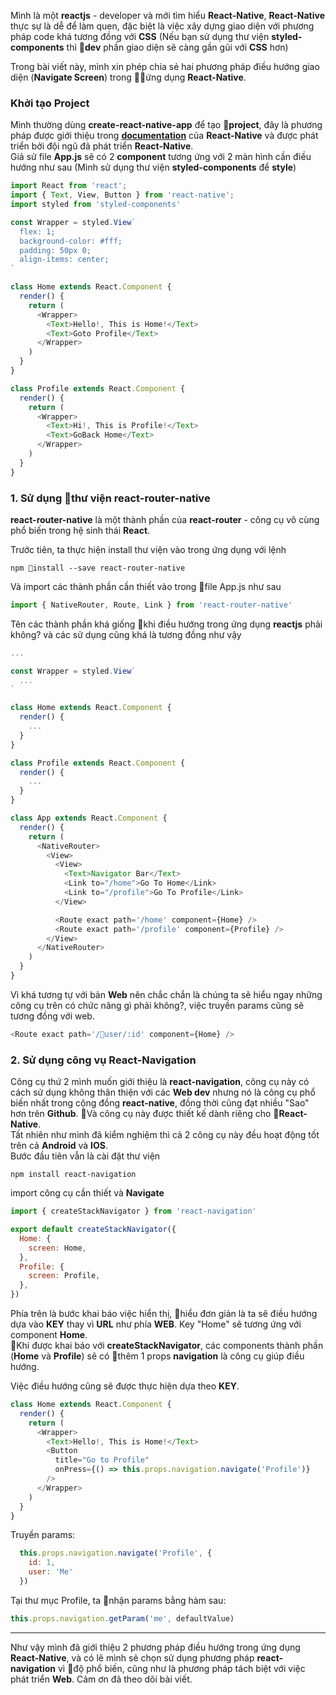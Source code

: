Mình là một **reactjs** - developer và mới tìm hiểu **React-Native**, **React-Native** thực sự là dễ để làm quen, đặc biệt là việc xây dựng giao diện với phương pháp code khá tương đồng với **CSS** (Nếu bạn sử dụng thư viện **styled-components** thì **dev** phần giao diện sẽ càng gần gũi với **CSS** hơn)  

Trong bài viết này, mình xin phép chia sẻ hai phương pháp điều hướng giao diện (**Navigate Screen**) trong ứng dụng **React-Native**.  

### Khởi tạo Project
Mình thường dùng **create-react-native-app** để tạo **project**, đây là phương pháp được giới thiệu trong **[documentation](https://facebook.github.io/react-native/docs/getting-started.html)** của **React-Native** và được phát triển bởi đội ngũ đã phát triển **React-Native**.  
Giả sử file **App.js** sẽ có 2 **component** tương ứng với 2 màn hình cần điều hướng như sau (Mình sử dụng thư viện **styled-components** để **style**)
```js
import React from 'react';
import { Text, View, Button } from 'react-native';
import styled from 'styled-components'

const Wrapper = styled.View`
  flex: 1;
  background-color: #fff;
  padding: 50px 0;
  align-items: center;
`

class Home extends React.Component {
  render() {
    return (
      <Wrapper>
        <Text>Hello!, This is Home!</Text>
        <Text>Goto Profile</Text>
      </Wrapper>
    )
  }
}

class Profile extends React.Component {
  render() {
    return (
      <Wrapper>
        <Text>Hi!, This is Profile!</Text>
        <Text>GoBack Home</Text>
      </Wrapper>
    )
  }
}
```
### 1. Sử dụng thư viện **react-router-native** 
**react-router-native** là một thành phần của **react-router** - công cụ vô cùng phổ biến trong hệ sinh thái **React**.  

Trước tiên, ta thực hiện install thư viện vào trong ứng dụng với lệnh 
```
npm install --save react-router-native
```
Và import các thành phần cần thiết vào trong file App.js như sau
```js
import { NativeRouter, Route, Link } from 'react-router-native'
```
Tên các thành phần khá giống khi điều hướng trong ứng dụng **reactjs** phải không? và các sử dụng cũng khá là tương đồng như vậy

```js
...

const Wrapper = styled.View`
  ...
`

class Home extends React.Component {
  render() {
    ...
  }
}

class Profile extends React.Component {
  render() {
    ...
  }
}

class App extends React.Component {
  render() {
    return (
      <NativeRouter>
        <View>
          <View>
            <Text>Navigator Bar</Text>
            <Link to="/home">Go To Home</Link>
            <Link to="/profile">Go To Profile</Link>
          </View>

          <Route exact path='/home' component={Home} />
          <Route exact path='/profile' component={Profile} />
        </View>
      </NativeRouter>
    )
  }
}
```
Vì khá tương tự với bản **Web** nên chắc chắn là chúng ta sẽ hiểu ngay những công cụ trên có chức năng gì phải không?, việc truyền params cũng sẽ tương đồng với web.
```js
<Route exact path='/user/:id' component={Home} />
```

### 2. Sử dụng công vụ **React-Navigation**  

Công cụ thứ 2 mình muốn giới thiệu là **react-navigation**, công cụ này có cách sử dụng không thân thiện với các **Web dev** nhưng nó là công cụ phổ biến nhất trong cộng đồng **react-native**, đồng thời cũng đạt nhiều "Sao" hơn trên **Github**. Và công cụ này được thiết kế dành riêng cho **React-Native**.  
Tất nhiên như mình đã kiểm nghiệm thì cả 2 công cụ này đều hoạt động tốt trên cả **Android** và **IOS**.  
Bước đầu tiên vẫn là cài đặt thư viện
```
npm install react-navigation
```
import công cụ cần thiết và **Navigate**
```js
import { createStackNavigator } from 'react-navigation'

export default createStackNavigator({
  Home: {
    screen: Home,
  },
  Profile: {
    screen: Profile,
  },
})
```
Phía trên là bước khai báo việc hiển thị, hiểu đơn giản là ta sẽ điều hướng dựa vào **KEY** thay vì **URL** như phía **WEB**. Key "Home" sẽ tương ứng với component **Home**.  
Khi được khai báo với **createStackNavigator**, các components thành phần (**Home** và **Profile**) sẽ có thêm 1 props **navigation** là công cụ giúp điều hướng.  

Việc điều hướng cũng sẽ được thực hiện dựa theo **KEY**.  
```js
class Home extends React.Component {
  render() {
    return (
      <Wrapper>
        <Text>Hello!, This is Home!</Text>
        <Button
          title="Go to Profile"
          onPress={() => this.props.navigation.navigate('Profile')}
        />
      </Wrapper>
    )
  }
}

```
Truyền params:
```js
  this.props.navigation.navigate('Profile', {
    id: 1,
    user: 'Me'
  })
```
Tại thư mục Profile, ta nhận params bằng hàm sau:
```js
this.props.navigation.getParam('me', defaultValue)
```
***
Như vậy mình đã giới thiệu 2 phương pháp điều hướng trong ứng dụng **React-Native**, và có lẽ mình sẽ chọn sử dụng phương pháp **react-navigation** vì độ phổ biến, cũng như là phương pháp tách biệt với việc phát triển **Web**. Cảm ơn đã theo dõi bài viết.